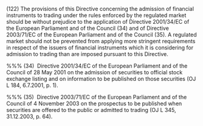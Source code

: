 (122) The provisions of this Directive concerning the admission of financial instruments to trading under the rules enforced by the regulated market should be without prejudice to the application of Directive 2001/34/EC of the European Parliament and of the Council (34) and of Directive 2003/71/EC of the European Parliament and of the Council (35). A regulated market should not be prevented from applying more stringent requirements in respect of the issuers of financial instruments which it is considering for admission to trading than are imposed pursuant to this Directive.

%%% (34)  Directive 2001/34/EC of the European Parliament and of the Council of 28 May 2001 on the admission of securities to official stock exchange listing and on information to be published on those securities (OJ L 184, 6.7.2001, p. 1).

%%% (35)  Directive 2003/71/EC of the European Parliament and of the Council of 4 November 2003 on the prospectus to be published when securities are offered to the public or admitted to trading (OJ L 345, 31.12.2003, p. 64).